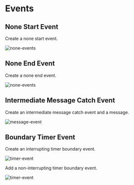 # Events

## None Start Event

Create a none start event.

![none-events](/bpmn-modeler/events/start-event.gif)

## None End Event

Create a none end event.

![none-events](/bpmn-modeler/events/end-event.gif)

## Intermediate Message Catch Event

Create an intermediate message catch event and a message.

![message-event](/bpmn-modeler/events/message-event.gif)

## Boundary Timer Event

Create an interrupting timer boundary event.

![timer-event](/bpmn-modeler/events/interrupting-timer-event.gif)

Add a non-interrupting timer boundary event.

![timer-event](/bpmn-modeler/events/non-interrupting-timer-event.gif)
